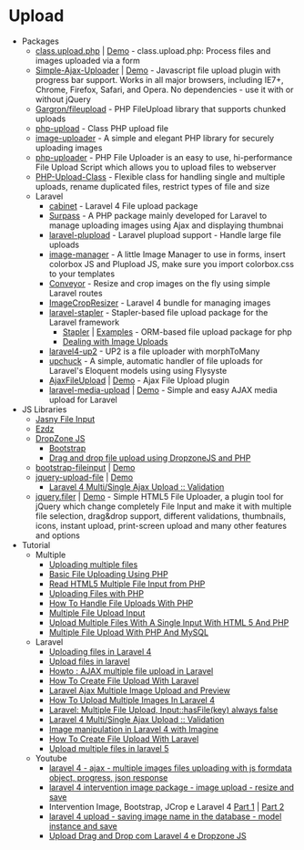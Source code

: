 # Upload
* Packages
    - [class.upload.php](https://goo.gl/wFUzjz) | [Demo](http://goo.gl/9YZwq1) - class.upload.php: Process files and images uploaded via a form
    - [Simple-Ajax-Uploader](https://goo.gl/h2drxz) | [Demo](https://goo.gl/EI55md) - Javascript file upload plugin with progress bar support. Works in all major browsers, including IE7+, Chrome, Firefox, Safari, and Opera. No dependencies - use it with or without jQuery
    - [Gargron/fileupload](https://goo.gl/YdgrKP) - PHP FileUpload library that supports chunked uploads
    - [php-upload](https://goo.gl/KYHxKV) - Class PHP upload file
    - [image-uploader](https://goo.gl/SguJWE) - A simple and elegant PHP library for securely uploading images
    - [php-uploader](https://goo.gl/I8WegI) - PHP File Uploader is an easy to use, hi-performance File Upload Script which allows you to upload files to webserver
    - [PHP-Upload-Class](https://goo.gl/nDYVNt) - Flexible class for handling single and multiple uploads, rename duplicated files, restrict types of file and size
    - Laravel
        - [cabinet](http://goo.gl/uGOlMd) - Laravel 4 File upload package
        - [Surpass](https://goo.gl/5aRrNo) - A PHP package mainly developed for Laravel to manage uploading images using Ajax and displaying thumbnai
        - [laravel-plupload](http://goo.gl/wGIEit) - Laravel plupload support - Handle large file uploads
        - [image-manager](http://goo.gl/Fbapxy) - A little Image Manager to use in forms, insert colorbox JS and Plupload JS, make sure you import colorbox.css to your templates
        - [Conveyor](http://goo.gl/P1jV8o) - Resize and crop images on the fly using simple Laravel routes
        - [ImageCropResizer](http://goo.gl/dX4SNg) - Laravel 4 bundle for managing images
        - [laravel-stapler](http://goo.gl/szDNrg) - Stapler-based file upload package for the Laravel framework
            - [Stapler](http://goo.gl/aWYKhs) | [Examples](https://goo.gl/OnGKaw) - ORM-based file upload package for php
            - [Dealing with Image Uploads](http://goo.gl/1p0rEL)
        - [laravel4-up2](http://goo.gl/UC0NS3) - UP2 is a file uploader with morphToMany
        - [upchuck](https://goo.gl/AHnK0d) - A simple, automatic handler of file uploads for Laravel's Eloquent models using using Flysyste
        - [AjaxFileUpload](https://goo.gl/FXRvwH) | [Demo](http://goo.gl/4LKV2W) - Ajax File Upload plugin
        - [laravel-media-upload](https://goo.gl/cJW1mK) | [Demo](http://laravel-media-upload.triasrahman.com/) - Simple and easy AJAX media upload for Laravel
* JS Libraries
    - [Jasny File Input](http://goo.gl/KwSJde)
    - [Ezdz](http://goo.gl/Ugucz7)
    - [DropZone JS](http://www.dropzonejs.com/)
        - [Bootstrap](http://goo.gl/rdT9pk)
        - [Drag and drop file upload using DropzoneJS and PHP](http://goo.gl/FYGwyN)
    - [bootstrap-fileinput](http://goo.gl/jaLHvs) | [Demo](http://goo.gl/zTYQOa)
    - [jquery-upload-file](https://goo.gl/63nxZi) | [Demo](http://goo.gl/2XKZaY)
        - [Laravel 4 Multi/Single Ajax Upload :: Validation](http://goo.gl/T2pQYR)
    - [jquery.filer](https://goo.gl/UoLikl) | [Demo](http://goo.gl/Zj7hBh) - Simple HTML5 File Uploader, a plugin tool for jQuery which change completely File Input and make it with multiple file selection, drag&drop support, different validations, thumbnails, icons, instant upload, print-screen upload and many other features and options
* Tutorial
    - Multiple
        - [Uploading multiple files](http://goo.gl/Pa3XyH)
        - [Basic File Uploading Using PHP](https://goo.gl/xkfzOV)
        - [Read HTML5 Multiple File Input from PHP](http://goo.gl/5bkgF4)
        - [Uploading Files with PHP](http://goo.gl/BntzqM)
        - [How To Handle File Uploads With PHP](http://goo.gl/rJnvZh)
        - [Multiple File Upload Input](https://goo.gl/sUR6gR)
        - [Upload Multiple Files With A Single Input With HTML 5 And PHP](https://goo.gl/QDfGke)
        - [Multiple File Upload With PHP And MySQL](http://goo.gl/25gB95)
    - Laravel
        - [Uploading files in Laravel 4](http://goo.gl/r6akRp)
        - [Upload files in laravel](http://goo.gl/gMGWjm)
        - [Howto : AJAX multiple file upload in Laravel](http://goo.gl/gZGlkV)
        - [How To Create File Upload With Laravel](http://goo.gl/pxC3pM)
        - [Laravel Ajax Multiple Image Upload and Preview](http://goo.gl/G9xHZY)
        - [How To Upload Multiple Images In Laravel 4](http://goo.gl/3BZdEP)
        - [Laravel: Multiple File Upload, Input::hasFile(key) always false](http://goo.gl/0jDYMC)
        - [Laravel 4 Multi/Single Ajax Upload :: Validation](http://goo.gl/FA66xH)
        - [Image manipulation in Laravel 4 with Imagine](http://goo.gl/IySQac)
        - [How To Create File Upload With Laravel](http://goo.gl/XUBH8Y)
        - [Upload multiple files in laravel 5](http://goo.gl/JHQbD5)
    - Youtube
        - [laravel 4 - ajax - multiple images files uploading with js formdata object, progress, json response](http://youtu.be/PNtuds0l8bA)
        - [laravel 4 intervention image package - image upload - resize and save](http://youtu.be/c2j0qDjzu4o)
        - Intervention Image, Bootstrap, JCrop e Laravel 4 [Part 1](http://youtu.be/PD_dCV8A2Ag) | [Part 2](http://youtu.be/O4cWAwUGAvc)
        - [laravel 4 upload - saving image name in the database - model instance and save](http://youtu.be/LrVmLi6KI9s)
        - [Upload Drag and Drop com Laravel 4 e Dropzone JS](http://youtu.be/OFVdp8WZZL0)
